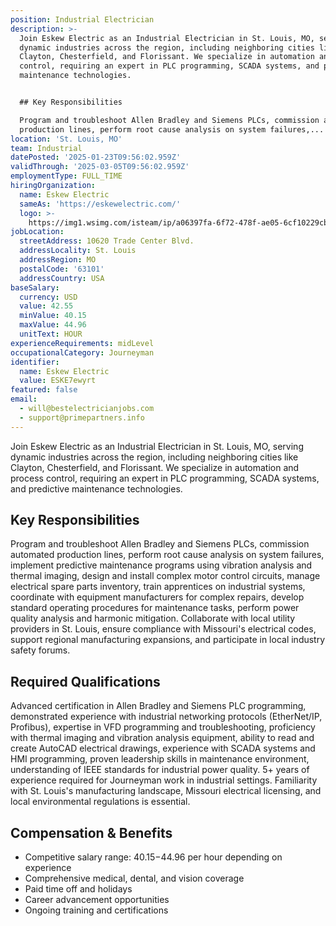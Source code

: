 ```yaml
---
position: Industrial Electrician
description: >-
  Join Eskew Electric as an Industrial Electrician in St. Louis, MO, serving
  dynamic industries across the region, including neighboring cities like
  Clayton, Chesterfield, and Florissant. We specialize in automation and process
  control, requiring an expert in PLC programming, SCADA systems, and predictive
  maintenance technologies. 


  ## Key Responsibilities

  Program and troubleshoot Allen Bradley and Siemens PLCs, commission automated
  production lines, perform root cause analysis on system failures,...
location: 'St. Louis, MO'
team: Industrial
datePosted: '2025-01-23T09:56:02.959Z'
validThrough: '2025-03-05T09:56:02.959Z'
employmentType: FULL_TIME
hiringOrganization:
  name: Eskew Electric
  sameAs: 'https://eskewelectric.com/'
  logo: >-
    https://img1.wsimg.com/isteam/ip/a06397fa-6f72-478f-ae05-6cf10229cbc5/blob-b5037f9.png/:/rs=w:501,h:400,cg:true,m/cr=w:501,h:400/qt=q:95
jobLocation:
  streetAddress: 10620 Trade Center Blvd.
  addressLocality: St. Louis
  addressRegion: MO
  postalCode: '63101'
  addressCountry: USA
baseSalary:
  currency: USD
  value: 42.55
  minValue: 40.15
  maxValue: 44.96
  unitText: HOUR
experienceRequirements: midLevel
occupationalCategory: Journeyman
identifier:
  name: Eskew Electric
  value: ESKE7ewyrt
featured: false
email:
  - will@bestelectricianjobs.com
  - support@primepartners.info
---
```




Join Eskew Electric as an Industrial Electrician in St. Louis, MO, serving dynamic industries across the region, including neighboring cities like Clayton, Chesterfield, and Florissant. We specialize in automation and process control, requiring an expert in PLC programming, SCADA systems, and predictive maintenance technologies. 

## Key Responsibilities
Program and troubleshoot Allen Bradley and Siemens PLCs, commission automated production lines, perform root cause analysis on system failures, implement predictive maintenance programs using vibration analysis and thermal imaging, design and install complex motor control circuits, manage electrical spare parts inventory, train apprentices on industrial systems, coordinate with equipment manufacturers for complex repairs, develop standard operating procedures for maintenance tasks, perform power quality analysis and harmonic mitigation. Collaborate with local utility providers in St. Louis, ensure compliance with Missouri's electrical codes, support regional manufacturing expansions, and participate in local industry safety forums.

## Required Qualifications
Advanced certification in Allen Bradley and Siemens PLC programming, demonstrated experience with industrial networking protocols (EtherNet/IP, Profibus), expertise in VFD programming and troubleshooting, proficiency with thermal imaging and vibration analysis equipment, ability to read and create AutoCAD electrical drawings, experience with SCADA systems and HMI programming, proven leadership skills in maintenance environment, understanding of IEEE standards for industrial power quality. 5+ years of experience required for Journeyman work in industrial settings. Familiarity with St. Louis's manufacturing landscape, Missouri electrical licensing, and local environmental regulations is essential.

## Compensation & Benefits
- Competitive salary range: $40.15-$44.96 per hour depending on experience
- Comprehensive medical, dental, and vision coverage
- Paid time off and holidays
- Career advancement opportunities
- Ongoing training and certifications
